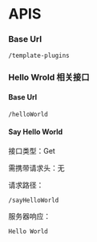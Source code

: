 # APIS

### Base Url

```
/template-plugins
```

### Hello Wrold 相关接口

#### Base Url

```
/helloWorld
```

#### Say Hello World

接口类型：Get

需携带请求头：无

请求路径：

```
/sayHelloWorld
```

服务器响应：

```
Hello World
```
